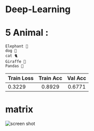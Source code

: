 # Deep-Learning
# 5 Animal :

    Elephant 🐘
    dog 🐶
    cat 🐈 
    Giraffe 🦒
    Pandas 🐼

| Train Loss | Train Acc| Val Acc |
| :---         |     :---:      |          :---: |
| 0.3229  | 0.8929   |0.6771   |

# **matrix**
![screen shot]()
